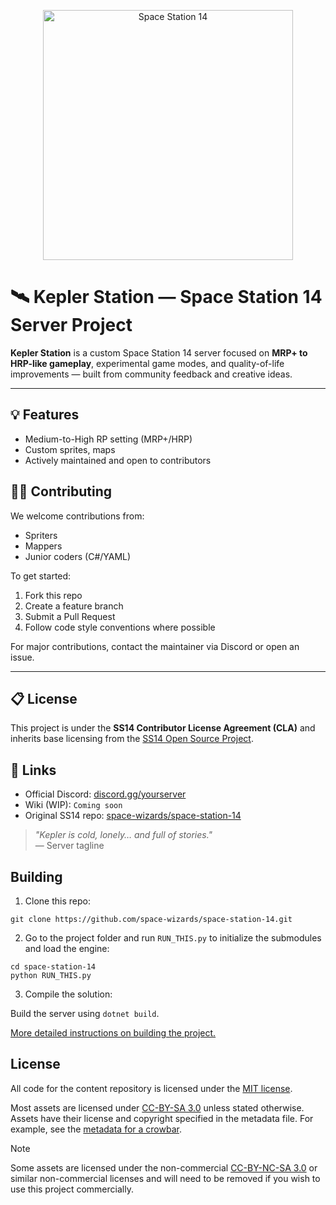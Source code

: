 <p align="center"> <img alt="Space Station 14" width="400" height="400" src="https://github.com/user-attachments/assets/b2a2828b-7f60-4ae8-b606-c73f679c3669" /></p>

# 🛰️ Kepler Station — Space Station 14 Server Project

**Kepler Station** is a custom Space Station 14 server focused on **MRP+ to HRP-like gameplay**, experimental game modes, and quality-of-life improvements — built from community feedback and creative ideas.

---

## 💡 Features

- Medium-to-High RP setting (MRP+/HRP)
- Custom sprites, maps
- Actively maintained and open to contributors

## 🧑‍💻 Contributing

We welcome contributions from:
- Spriters  
- Mappers  
- Junior coders (C#/YAML)  

To get started:
1. Fork this repo
2. Create a feature branch
3. Submit a Pull Request
4. Follow code style conventions where possible

For major contributions, contact the maintainer via Discord or open an issue.

---

## 📋 License

This project is under the **SS14 Contributor License Agreement (CLA)** and inherits base licensing from the [SS14 Open Source Project](https://github.com/space-wizards/space-station-14).


## 📎 Links

- Official Discord: [discord.gg/yourserver](https://discord.gg/wsQD9NzEcn)
- Wiki (WIP): `Coming soon`
- Original SS14 repo: [space-wizards/space-station-14](https://github.com/space-wizards/space-station-14)

> _"Kepler is cold, lonely… and full of stories."_  
> — Server tagline


## Building

1. Clone this repo:
```shell
git clone https://github.com/space-wizards/space-station-14.git
```
2. Go to the project folder and run `RUN_THIS.py` to initialize the submodules and load the engine:
```shell
cd space-station-14
python RUN_THIS.py
```
3. Compile the solution:  

Build the server using `dotnet build`.

[More detailed instructions on building the project.](https://docs.spacestation14.com/en/general-development/setup.html)

## License

All code for the content repository is licensed under the [MIT license](https://github.com/space-wizards/space-station-14/blob/master/LICENSE.TXT).  

Most assets are licensed under [CC-BY-SA 3.0](https://creativecommons.org/licenses/by-sa/3.0/) unless stated otherwise. Assets have their license and copyright specified in the metadata file. For example, see the [metadata for a crowbar](https://github.com/space-wizards/space-station-14/blob/master/Resources/Textures/Objects/Tools/crowbar.rsi/meta.json).  

> [!NOTE]
> Some assets are licensed under the non-commercial [CC-BY-NC-SA 3.0](https://creativecommons.org/licenses/by-nc-sa/3.0/) or similar non-commercial licenses and will need to be removed if you wish to use this project commercially.
